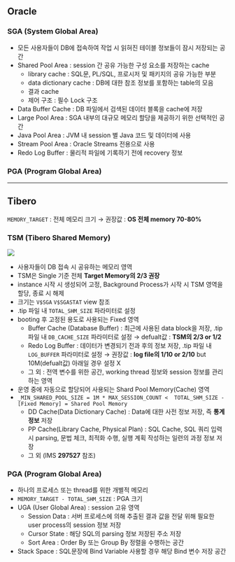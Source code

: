 ## Oracle
### SGA (System Global Area)
- 모든 사용자들이 DB에 접속하여 작업 시 읽혀진 테이블 정보들이 잠시 저장되는 공간
- Shared Pool Area : session 간 공유 가능한 구성 요소를 저장하는 cache
  - library cache : SQL문, PL/SQL, 프로시저 및 패키지의 공유 가능한 부분
  - data dictionary cache : DB에 대한 참조 정보를 포함하는 table의 모음
  - 결과 cache
  - 제어 구조 :  필수 Lock 구조
- Data Buffer Cache : DB 파일에서 검색된 데이터 블록을 cache에 저장
- Large Pool Area : SGA 내부의 대규모 메모리 할당을 제공하기 위한 선택적인 공간
- Java Pool Area : JVM 내 session 별 Java 코드 및 데이터에 사용
- Stream Pool Area : Oracle Streams 전용으로 사용
- Redo Log Buffer : 물리적 파일에 기록하기 전에 recovery 정보
### PGA (Program Global Area)

---
## Tibero
`MEMORY_TARGET` : 전체 메모리 크기 → 권장값 : **OS 전체 memory 70-80%**
### TSM (Tibero Shared Memory)
![](https://prod-files-secure.s3.us-west-2.amazonaws.com/2e9f035b-3bba-4ce1-902b-03e8e4545fa2/50e74659-9cf4-4d7e-a1bb-37b94051050d/3.1_TSM.png?X-Amz-Algorithm=AWS4-HMAC-SHA256&X-Amz-Content-Sha256=UNSIGNED-PAYLOAD&X-Amz-Credential=ASIAZI2LB466VQKP6CNJ%2F20251025%2Fus-west-2%2Fs3%2Faws4_request&X-Amz-Date=20251025T033353Z&X-Amz-Expires=3600&X-Amz-Security-Token=IQoJb3JpZ2luX2VjELP%2F%2F%2F%2F%2F%2F%2F%2F%2F%2FwEaCXVzLXdlc3QtMiJGMEQCIARGQdd3UF6%2FzTDA4F249Q74n2fur5j8vSgYqBThabfOAiA8y2JFm0rG7V9lK%2F3PewNnvW2eIN9Fg1V37Z82AJRz9ir%2FAwhsEAAaDDYzNzQyMzE4MzgwNSIMSHNeC83t2gijejZhKtwDqwuQPSpHjv7cHFK8Wm3D5bvaOMZQXM2I4ehKngD8n6OsY%2BMaIFEFUKVFMFFxKx7PeYj8NpirlYVhFUaGQ4i2nllVSUX660gxfGP7AJkRRxZYL2yOj0J4xeVxRk1e3B7NcFRveMvKF3NsrtXWbaSSWeYu07l9Ovk0CrR59aNv8IAWoUTglb01Y71UFKUlADa1fd89ISDKLZdjtzUNjcwefXCXwxNi%2FAMkbVXRcbRgT81hLpWydv9HCCZIKN7FhgQtjMC2rhmq5ozH6zjLm4GhESaaPBUE8LcRN%2BgIp8nbLy%2F29oy55Y2OqhXsnlw3TkbN%2F2T7hz4iHVTXG40vMzEe1RZlb3qOPiGWvf3kqgyplF6mjprXIlneCdLDcSmeq8ftpw1PhaWpm8K4YMm5EINbaEYMSXx4Xi6UbXrrNMNeNgTMEWdTDnOFnbP9lMsiOnOqYfloseMlCKXIDBTI0LXYkcUjKmPfB1dkugM%2FGd%2Bdw4X%2FjSnNLmvQldrHqqINPJ36DbiYYW%2F4FOzX5MPFVwCRvDT1lMmb9hccuLHeLTWg39UUvMhCPlPPjK5wDbi7HvJLdvl%2BQ3BQk8ebzSq7lq%2FbmK%2FaMyo7cB6bv%2BfxdHBH%2FFXUAc0vdYveKuItdrgwi%2B7wxwY6pgGDe%2BBNCLs5y81FPvlSuIAsHy2C8Rb6j4ieUJdeeUysbQeei9KauC2NdTZkPGz0wJcnxUDDGhlpk7kin%2FJNvkN0EEj3fQKlDqR3P6ZJb2sN68fIBkSdX%2FrA0JiQNN4zxQR0gSK8fFDpB7DTc%2Bvlz2K7oMSbQgMwxIhvFfU%2FjUa6J4z2H1oKrDP%2F6ebqzD3Go88juWGJ3fl6UHxKMXgkkRPYjGpHPfSD&X-Amz-Signature=6181711bb44b9887afd642888a97a416e821956cbebb736e923f55d44bb6a723&X-Amz-SignedHeaders=host&x-amz-checksum-mode=ENABLED&x-id=GetObject)
- 사용자들이 DB 접속 시 공유하는 메모리 영역
- TSM은 Single 기준 전체 **Target Memory의 2/3 권장**
- instance 시작 시 생성되어 고정, Background Process가 시작 시 TSM 영역을 할당, 종료 시 해제
- 크기는 `V$SGA` `V$SGASTAT` view 참조
- .tip 파일 내 `TOTAL_SHM_SIZE` 파라미터로 설정
- booting 후 고정된 용도로 사용되는 Fixed 영역
  - Buffer Cache (Database Buffer) : 최근에 사용된 data block을 저장, .tip 파일 내 `DB_CACHE_SIZE` 파라미터로 설정 → defualt값 : **TSM의 2/3 or 1/2**
  - Redo Log Buffer : 데이터가 변경되기 전과 후의 정보 저장, .tip 파일 내 `LOG_BUFFER` 파라미터로 설정 → 권장값 : **log file의 1/10 or 2/10** but 10M(defualt값) 아래일 경우 설정 X
  - 그 외 : 전역 변수를 위한 공간, working thread 정보와 session 정보를 관리하는 영역
- 운영 중에 자동으로 할당되어 사용되는 Shard Pool Memory(Cache) 영역
- `_MIN_SHARED_POOL_SIZE = 1M * MAX_SESSION_COUNT <  TOTAL_SHM_SIZE - [Fixed Memory] = Shared Pool Memory`
  - DD Cache(Data Dictionary Cache) : Data에 대한 사전 정보 저장, 즉 **통계정보** 저장 
  - PP Cache(Library Cache, Physical Plan) : SQL Cache, SQL 쿼리 입력 시 parsing, 문법 체크, 최적화 수행, 실행 계획 작성하는 일련의 과정 정보 저장
  - 그 외  (IMS **297527** 참조)
### PGA (Program Global Area)
- 하나의 프로세스 또는 thread를 위한 개별적 메모리
- `MEMORY_TARGET - TOTAL_SHM_SIZE` : PGA 크기
- UGA (User Global Area) : session 고유 영역
  - Session Data : 서버 프로세스에 의해 추출된 결과 값을 전달 위해 필요한 user process의 session 정보 저장
  - Cursor State : 해당 SQL의 parsing 정보 저장된 주소 저장
  - Sort Area : Order By 또는 Group By 정렬을 수행하는 공간
- Stack Space : SQL문장에 Bind Variable 사용할 경우 해당 Bind 변수 저장 공간

